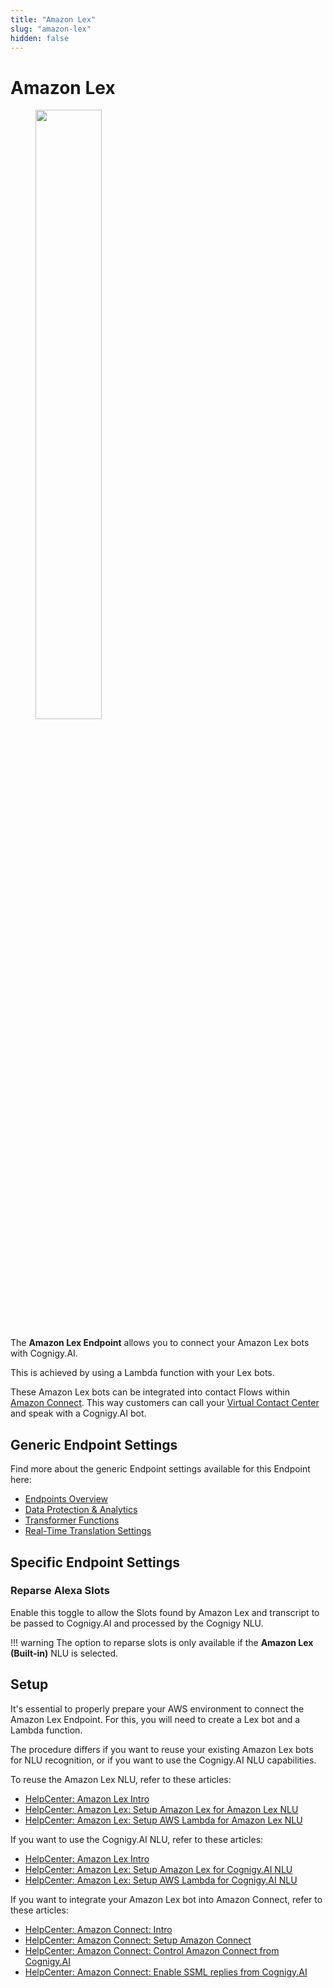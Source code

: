 ```yaml
---
title: "Amazon Lex" 
slug: "amazon-lex" 
hidden: false 
---
```


# Amazon Lex

<figure>
  <img class="image-center" src="../../../../_assets/ai/deploy/endpoint-reference/amazon-lex.jpg" width="50%" />
</figure>

The **Amazon Lex Endpoint** allows you to connect your Amazon Lex bots with Cognigy.AI.

This is achieved by using a Lambda function with your Lex bots.

These Amazon Lex bots can be integrated into contact Flows within [Amazon Connect](https://aws.amazon.com/pm/connect). This way customers can call your [Virtual Contact Center](https://aws.amazon.com/connect/remote-agent) and speak with a Cognigy.AI bot.

## Generic Endpoint Settings

Find more about the generic Endpoint settings available for this Endpoint here:

- [Endpoints Overview](../endpoints/overview.md) 
- [Data Protection & Analytics](../endpoints/data-protection-and-analytics.md)
- [Transformer Functions](../endpoints/transformers/overview.md)
- [Real-Time Translation Settings](../endpoints/real-time-translation-settings.md)  

## Specific Endpoint Settings

### Reparse Alexa Slots

Enable this toggle to allow the Slots found by Amazon Lex and transcript to be passed to Cognigy.AI and processed by the Cognigy NLU.

!!! warning
    The option to reparse slots is only available
    if the **Amazon Lex (Built-in)** NLU is selected.

## Setup 

It's essential to properly prepare your AWS environment to connect the Amazon Lex Endpoint. For this, you will need to create a Lex bot and a Lambda function. 

The procedure differs if you want to reuse your existing Amazon Lex bots for NLU recognition, or if you want to use the Cognigy.AI NLU capabilities.  

To reuse the Amazon Lex NLU, refer to these articles: 

- [HelpCenter: Amazon Lex Intro](https://support.cognigy.com/hc/en-us/articles/6229744711964)
- [HelpCenter: Amazon Lex: Setup Amazon Lex for Amazon Lex NLU](https://support.cognigy.com/hc/en-us/articles/6229640404636)
- [HelpCenter: Amazon Lex: Setup AWS Lambda for Amazon Lex NLU](https://support.cognigy.com/hc/en-us/articles/6229644597020)

If you want to use the Cognigy.AI NLU, refer to these articles: 

- [HelpCenter: Amazon Lex Intro](https://support.cognigy.com/hc/en-us/articles/6229744711964)
- [HelpCenter: Amazon Lex: Setup Amazon Lex for Cognigy.AI NLU](https://support.cognigy.com/hc/en-us/articles/6229658502812)
- [HelpCenter: Amazon Lex: Setup AWS Lambda for Cognigy.AI NLU](https://support.cognigy.com/hc/en-us/articles/6229661373084)

If you want to integrate your Amazon Lex bot into Amazon Connect, refer to these articles: 

- [HelpCenter: Amazon Connect: Intro](https://support.cognigy.com/hc/en-us/articles/6229662732444)
- [HelpCenter: Amazon Connect: Setup Amazon Connect](https://support.cognigy.com/hc/en-us/articles/6229664156060)
- [HelpCenter: Amazon Connect: Control Amazon Connect from Cognigy.AI](https://support.cognigy.com/hc/en-us/articles/6229683335196)
- [HelpCenter: Amazon Connect: Enable SSML replies from Cognigy.AI](https://support.cognigy.com/hc/en-us/articles/6229684421916) 
